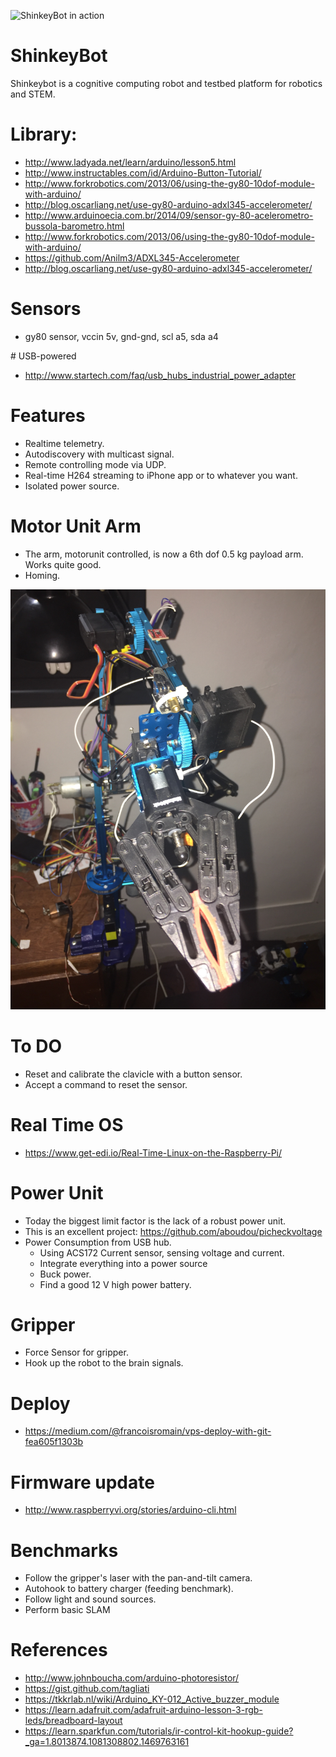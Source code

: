 
![ShinkeyBot in action](shinkeybotselfie.jpg)

# ShinkeyBot

Shinkeybot is a cognitive computing robot and testbed platform for robotics and STEM.

# Library:
* http://www.ladyada.net/learn/arduino/lesson5.html
* http://www.instructables.com/id/Arduino-Button-Tutorial/
* http://www.forkrobotics.com/2013/06/using-the-gy80-10dof-module-with-arduino/
* http://blog.oscarliang.net/use-gy80-arduino-adxl345-accelerometer/
* http://www.arduinoecia.com.br/2014/09/sensor-gy-80-acelerometro-bussola-barometro.html
* http://www.forkrobotics.com/2013/06/using-the-gy80-10dof-module-with-arduino/
* https://github.com/Anilm3/ADXL345-Accelerometer
* http://blog.oscarliang.net/use-gy80-arduino-adxl345-accelerometer/

# Sensors
* gy80 sensor, vccin 5v, gnd-gnd, scl a5, sda a4  

# USB-powered
* http://www.startech.com/faq/usb_hubs_industrial_power_adapter

# Features

* Realtime telemetry.
* Autodiscovery with multicast signal.
* Remote controlling mode via UDP.
* Real-time H264 streaming to iPhone app or to whatever you want.
* Isolated power source.

# Motor Unit Arm

* The arm, motorunit controlled, is now a 6th dof 0.5 kg payload arm.  Works quite good.
* Homing.

![ShinkeyBot motorunit control](motorunitarm.jpg)

# To DO
* Reset and calibrate the clavicle with a button sensor.
* Accept a command to reset the sensor.

# Real Time OS
* https://www.get-edi.io/Real-Time-Linux-on-the-Raspberry-Pi/

# Power Unit
* Today the biggest limit factor is the lack of a robust power unit.
* This is an excellent project: https://github.com/aboudou/picheckvoltage
* Power Consumption from USB hub.
  * Using ACS172 Current sensor, sensing voltage and current.
  * Integrate everything into a power source
  * Buck power.
  * Find a good 12 V high power battery.


# Gripper  
* Force Sensor for gripper.
* Hook up the robot to the brain signals.

# Deploy  
* https://medium.com/@francoisromain/vps-deploy-with-git-fea605f1303b

# Firmware update
* http://www.raspberryvi.org/stories/arduino-cli.html

# Benchmarks
* Follow the gripper's laser with the pan-and-tilt camera.
* Autohook to battery charger (feeding benchmark).
* Follow light and sound sources.
* Perform basic SLAM

# References
* http://www.johnboucha.com/arduino-photoresistor/
* https://gist.github.com/tagliati
* https://tkkrlab.nl/wiki/Arduino_KY-012_Active_buzzer_module
* https://learn.adafruit.com/adafruit-arduino-lesson-3-rgb-leds/breadboard-layout
* https://learn.sparkfun.com/tutorials/ir-control-kit-hookup-guide?_ga=1.8013874.1081308802.1469763161
